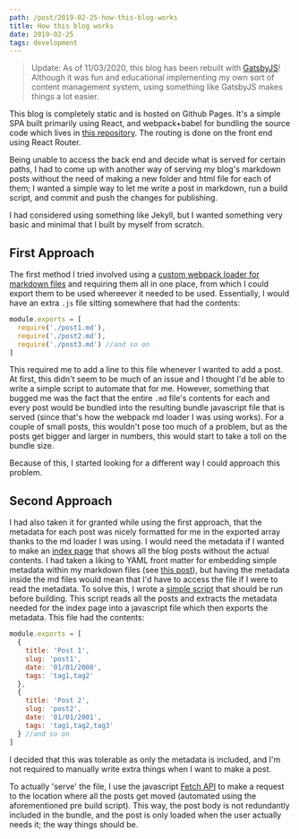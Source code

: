 ```yaml
---
path: /post/2019-02-25-how-this-blog-works
title: How this blog works
date: 2019-02-25
tags: development
---
```


> Update: As of 11/03/2020, this blog has been rebuilt with [GatsbyJS](gatsbyjs.org/)! Although it was fun and educational implementing my own sort of content management system, using something like GatsbyJS makes things a lot easier.

This blog is completely static and is hosted on Github Pages. It's a simple SPA built primarily using React, and webpack+babel for bundling the source code which lives in [this repository](https://github.com/josephsurin/portfolio). The routing is done on the front end using React Router.

Being unable to access the back end and decide what is served for certain paths, I had to come up with another way of serving my blog's markdown posts without the need of making a new folder and html file for each of them; I wanted a simple way to let me write a post in markdown, run a build script, and commit and push the changes for publishing.

I had considered using something like Jekyll, but I wanted something very basic and minimal that I built by myself from scratch.

## First Approach

The first method I tried involved using a [custom webpack loader for markdown files](https://github.com/webpack-contrib/yaml-frontmatter-loader) and requiring them all in one place, from which I could export them to be used whereever it needed to be used. Essentially, I would have an extra `.js` file sitting somewhere that had the contents:

```javascript
module.exports = [
  require('./post1.md'),
  require('./post2.md'),
  require('./post3.md') //and so on
]
```

This required me to add a line to this file whenever I wanted to add a post. At first, this didn't seem to be much of an issue and I thought I'd be able to write a simple script to automate that for me. However, something that bugged me was the fact that the entire `.md` file's contents for each and every post would be bundled into the resulting bundle javascript file that is served (since that's how the webpack md loader I was using works). For a couple of small posts, this wouldn't pose too much of a problem, but as the posts get bigger and larger in numbers, this would start to take a toll on the bundle size.

Because of this, I started looking for a different way I could approach this problem.

## Second Approach

I had also taken it for granted while using the first approach, that the metadata for each post was nicely formatted for me in the exported array thanks to the md loader I was using. I would need the metadata if I wanted to make an [index page](https://josephsurin.js.org/#/blog) that shows all the blog posts without the actual contents. I had taken a liking to YAML front matter for embedding simple metadata within my markdown files (see [this post](https://josephsurin.js.org/#/blog/github-pages-and-serving-md)), but having the metadata inside the md files would mean that I'd have to access the file if I were to read the metadata.  To solve this, I wrote a [simple script](https://github.com/josephsurin/portfolio/blob/master/scripts/prebuild.js) that should be run before building. This script reads all the posts and extracts the metadata needed for the index page into a javascript file which then exports the metadata. This file had the contents:

```javascript
module.exports = [
  {
    title: 'Post 1',
    slug: 'post1',
    date: '01/01/2000',
    tags: 'tag1,tag2'
  },
  {
    title: 'Post 2',
    slug: 'post2',
    date: '01/01/2001',
    tags: 'tag1,tag2,tag3'
  } //and so on
]
```

I decided that this was tolerable as only the metadata is included, and I'm not required to manually write extra things when I want to make a post.

To actually 'serve' the file, I use the javascript [Fetch API](https://developer.mozilla.org/en-US/docs/Web/API/Fetch_API) to make a request to the location where all the posts get moved (automated using the aforementioned pre build script). This way, the post body is not redundantly included in the bundle, and the post is only loaded when the user actually needs it; the way things should be.
